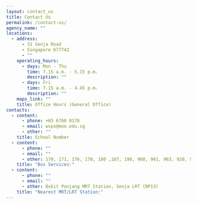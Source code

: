 ```yaml
---
layout: contact_us
title: Contact Us
permalink: /contact-us/
agency_name: ""
locations:
  - address:
      - 31 Senja Road
      - Singapore 677742
      - ""
    operating_hours:
      - days: Mon - Thu
        time: 7.15 a.m. - 5.15 p.m.
        description: ""
      - days: Fri
        time: 7.15 a.m. - 4.45 p.m.
        description: ""
    maps_link: ""
    title: Office Hours (General Office)
contacts:
  - content:
      - phone: +65 6760 0178
      - email: wvps@moe.edu.sg
      - other: ""
    title: School Number
  - content:
      - phone: ""
      - email: ""
      - other: 170, 171, 176, 178, 180 ,187, 190, 960, 961, 963, 920, 972M, 976
    title: "Bus Services:"
  - content:
      - phone: ""
      - email: ""
      - other: Bukit Panjang MRT Station, Senja LRT (BP13)
    title: "Nearest MRT/LRT Station:"
---
```

